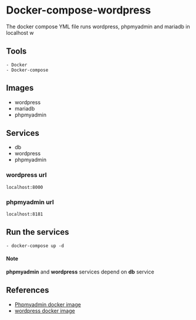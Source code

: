 # Docker-compose-wordpress
The docker compose YML file runs wordpress, phpmyadmin and mariadb in localhost
w

## Tools
```
- Docker
- Docker-compose
```

## Images
- wordpress
- mariadb
- phpmyadmin

## Services
- db
- wordpress
- phpmyadmin

### wordpress url
```
localhost:8000
```

### phpmyadmin url
```
localhost:8181
```
## Run the services
```
- docker-compose up -d
```

#### Note
 **phpmyadmin** and **wordpress** services depend on **db** service
 
 ## References
- [Phpmyadmin docker image](https://hub.docker.com/r/phpmyadmin/phpmyadmin/)
- [wordpress docker image](https://hub.docker.com/_/wordpress)
 

